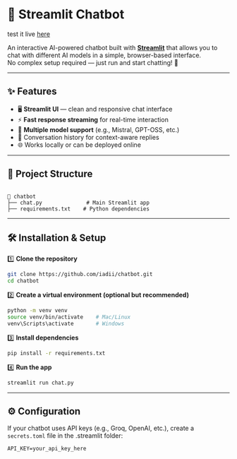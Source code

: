 
# 💬 Streamlit Chatbot

test it live [here](https://iadii-chatbot-chat-h5ky1b.streamlit.app/)

An interactive AI-powered chatbot built with **[Streamlit](https://streamlit.io/)** that allows you to chat with different AI models in a simple, browser-based interface.  
No complex setup required — just run and start chatting! 🚀

---

## ✨ Features
- 🖥 **Streamlit UI** — clean and responsive chat interface
- ⚡ **Fast response streaming** for real-time interaction
- 🔄 **Multiple model support** (e.g., Mistral, GPT-OSS, etc.)
- 📜 Conversation history for context-aware replies
- 🌐 Works locally or can be deployed online

---

## 📂 Project Structure
```

📁 chatbot
├── chat.py              # Main Streamlit app
├── requirements.txt    # Python dependencies

````

---

## 🛠 Installation & Setup

1️⃣ **Clone the repository**
```bash
git clone https://github.com/iadii/chatbot.git
cd chatbot
````

2️⃣ **Create a virtual environment (optional but recommended)**

```bash
python -m venv venv
source venv/bin/activate    # Mac/Linux
venv\Scripts\activate       # Windows
```

3️⃣ **Install dependencies**

```bash
pip install -r requirements.txt
```

4️⃣ **Run the app**

```bash
streamlit run chat.py
```

---

## ⚙ Configuration

If your chatbot uses API keys (e.g., Groq, OpenAI, etc.),
create a `secrets.toml` file in the .streamlit folder:

```
API_KEY=your_api_key_here
```
